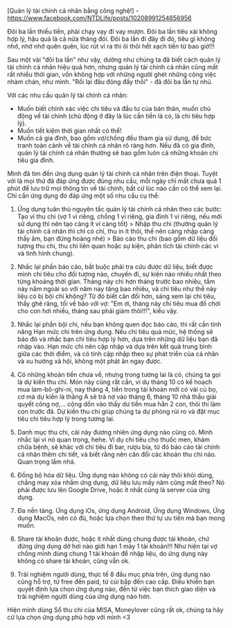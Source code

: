 [Quản lý tài chính cá nhân bằng công nghệ!] - https://www.facebook.com/NTDLife/posts/10208991254656956

Đôi ba lần thiếu tiền, phải chạy vạy đi vay mượn. 
Đôi ba lần tiêu xài không hợp lý, hậu quả là cả nửa tháng đói. 
Đôi ba lần đi đây đi đó, tiêu gì không nhớ, nhớ nhớ quên quên, lúc rút ví ra thì ôi thôi hết xạch tiền từ bao giờ!!!

Sau một vài "đôi ba lần" như vậy, dường như chúng ta đã biết cách quản lý tài chính cá nhân hiệu quả hơn, nhưng quản lý tài chính cá nhân cũng mất rất nhiều thời gian, vốn không hợp với những người ghét những công việc nhàm chán, như mình. "Rồi lại đâu đóng đấy thôi" - đã đôi ba lần tự nhủ.

Với các nhu cầu quản lý tài chính cá nhân:

- Muốn biết chính xác việc chi tiêu và đầu tư của bản thân, muốn chủ động về tài chính (chủ động ở đây là lúc cần tiền là có, là chi tiêu hợp lý).
- Muốn tiết kiệm thời gian nhất có thể!
- Muốn cả gia đình, bao gồm vợ/chồng đều tham gia sử dụng, để bức tranh toàn cảnh về tài chỉnh cá nhân rõ ràng hơn. Nếu đã có gia đình, quản lý tài chính cá nhân thường sẽ bao gồm luôn cả những khoản chi tiêu gia đình.

Mình đã tìm đến ứng dụng quản lý tài chính cá nhân trên điện thoại. Tuyệt vời là mọi thứ đã đáp ứng được đúng nhu cầu, mỗi ngày chỉ mất chưa quá 1 phút để lưu trữ mọi thông tin về tài chính, bất cứ lúc nào cần có thể xem lại. Chỉ cần ứng dụng đó đáp ứng một số nhu cầu cụ thể:

1. Ứng dụng tuân thủ nguyên tắc quản lý tài chính cá nhân theo các bước: Tạo ví thu chi (vợ 1 ví riêng, chồng 1 ví riêng, gia đình 1 ví riêng, nếu mới sử dụng thì nên tạo càng ít ví càng tốt) > Nhập thu chi (thường quản lý tài chính cá nhân thì chỉ có chi, thu in ít thôi, thế nên càng nhập càng thấy âm, bạn đừng hoảng nhé) > Báo cáo thu chi (bao gồm dữ liệu đối tượng thu chi, thu chi liên quan hoặc sự kiện, phân tích tài chính các ví và tình hình chung).

2. Nhắc lại phần báo cáo, bắt buộc phải tra cứu được dữ liệu, biết được mình chi tiêu cho đối tượng nào, chuyến đi, sự kiện nào nhiều nhất theo từng khoảng thời gian. Tháng này chi hơn tháng trước bao nhiêu, tầm này năm ngoài so với năm nay tăng bao nhiêu, và chi tiêu như thế này liệu có bị bội chi không? Từ đó biết cân đối hơn, sáng xem lại chi tiêu, thấy ghê răng, tối về bảo với vợ: "Em ơi, tháng này chi tiêu mua đồ chơi cho con hơi nhiều, tháng sau phải giảm thôi!!!", kiểu vậy.

3. Nhắc lại phần bội chi, nếu bạn không quen đọc báo cáo, thì rất cần tính năng Hạn mức chi trên ứng dụng. Nếu chi tiêu quá mức, hệ thống sẽ báo đỏ và nhắc bạn chi tiêu hợp lý hơn, dựa trên những dữ liệu bạn đã nhập vào. Hạn mức chi nên cập nhập và dựa trên kết quả trung bình giữa các thời điểm, và có tính cập nhập theo sự phát triển của cá nhân và xu hướng xã hội, không một phát ăn ngay được.

4. Có những khoản tiền chưa về, nhưng trong tương lai là có, chúng ta gọi là dự kiến thu chi. Món này cũng rất cần, ví dụ tháng 10 có kế hoạch mua lam-bô-ghi-ni, nay tháng 4, tiền trong tài khoản mới có vài củ bọ, cơ mà dự kiến là thằng A sẽ trả nợ vào tháng 6, tháng 10 nhà thầu giải quyết công nợ,... cộng dồn vào thấy dư tiền mua hẳn 2 con, thôi thi làm con trước đã. Dự kiến thu chi giúp chúng ta dự phòng rủi ro và đặt mục tiêu chi tiêu hợp lý trong tương lai.

5. Danh mục thu chi, cái này đương nhiên ứng dụng nào cũng có. Mình nhắc lại vì nó quan trọng, hehe. Ví dụ chi tiêu cho thuốc men, khám chữa bệnh, sẽ khác với chi tiêu đi bar, rượu bia, từ đó báo cáo tài chính cá nhân thêm chi tiết, và biết rằng nên cân đối các khoản thu chi nào. Quan trọng lắm nhá.

6. Đồng bộ hóa dữ liệu. Ứng dụng nào không có cái này thôi khỏi dùng, chẳng may xóa nhầm ứng dụng, dữ liệu lưu mấy năm cũng mất theo? Nó phải được lưu lên Google Drive, hoặc ít nhất cũng là server của ứng dụng.

7. Đa nền tảng. Ứng dụng iOs, ứng dụng Android, Ứng dụng Windows, Ứng dụng MacOs, nên có đủ, hoặc lựa chọn theo thứ tự ưu tiên mà bạn mong muốn.

8. Share tài khoản được, hoặc ít nhất dùng chung được tài khoản, chứ đừng ứng dụng dở hơi nào giới hạn 1 máy 1 tài khoản!!! Như hiện tại vợ chồng mình dùng chung 1 tài khoản để nhập liệu, do ứng dụng này không có share tài khoản, cũng vẫn ok.

9. Trải nghiệm người dùng, thực tế 8 đầu mục phía trên, ứng dụng nào cũng hỗ trợ, từ free đến paid, từ cùi bắp đến cao cấp. Điều khiến bạn quyết định lựa chọn ứng dụng nào, đến từ việc bạn thích giao diện và trải nghiệm người dùng của ứng dụng nào hơn.

Hiện mình dùng Sổ thu chi của MISA, Moneylover cũng rất ok, chúng ta hãy cứ lựa chọn ứng dụng phù hợp với mình <3